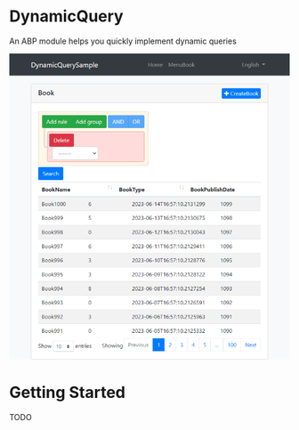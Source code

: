 # DynamicQuery

An ABP module helps you quickly implement dynamic queries

![](/docs/images/demo.gif)

# Getting Started

TODO
